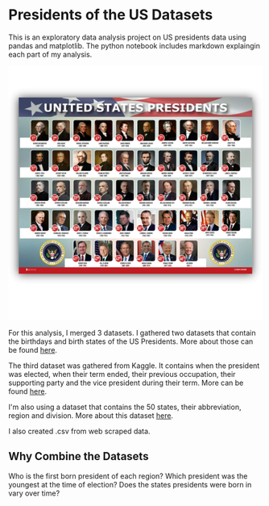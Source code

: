# Presidents of the US Datasets

This is an exploratory data analysis project on US presidents data using pandas and matplotlib. The python notebook includes markdown explaingin each part of my analysis.

![alt text](https://github.com/stubbsdiondra/PortfolioProjects/blob/main/US%20Presidents%20Analysis%20Project/presidents.jpg)

For this analysis, I merged 3 datasets. I gathered two datasets that contain the birthdays and birth states of the US Presidents. More about those can be found [here](https://people.math.sc.edu/Burkardt/datasets/presidents/presidents.html).

The third dataset was gathered from Kaggle. It contains when the president was elected, when their term ended, their previous occupation, their supporting party and the vice president during their term. More can be found [here](https://www.kaggle.com/datasets/harshitagpt/us-presidents).

I'm also using a dataset that contains the 50 states, their abbreviation, region and division. More about this dataset [here](https://www.kaggle.com/datasets/omer2040/usa-states-to-region).

I also created .csv from web scraped data.

## Why Combine the Datasets

Who is the first born president of each region?
Which president was the youngest at the time of election?
Does the states presidents were born in vary over time?
